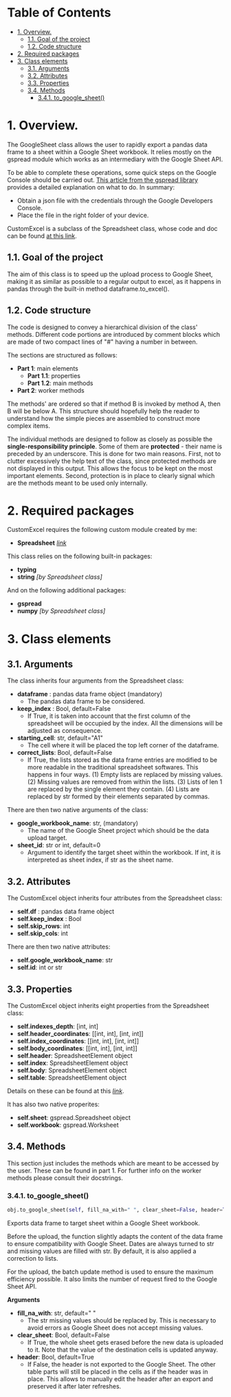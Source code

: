 # Table of Contents <!-- omit in toc -->
- [1. Overview.](#1-overview)
  - [1.1. Goal of the project](#11-goal-of-the-project)
  - [1.2. Code structure](#12-code-structure)
- [2. Required packages](#2-required-packages)
- [3. Class elements](#3-class-elements)
  - [3.1. Arguments](#31-arguments)
  - [3.2. Attributes](#32-attributes)
  - [3.3. Properties](#33-properties)
  - [3.4. Methods](#34-methods)
    - [3.4.1. to_google_sheet()](#341-to_google_sheet)

# 1. Overview.
The GoogleSheet class allows the user to rapidly export a pandas data frame to a sheet within a Google Sheet workbook. It relies mostly on the gspread module which works as an intermediary with the Google Sheet API.

To be able to complete these operations, some quick steps on the Google Console should be carried out. [This article from the gspread library ](https://gspread.readthedocs.io/en/latest/oauth2.html) provides a detailed explanation on what to do. In summary:
- Obtain a json file with the credentials through the Google Developers Console.
- Place the file in the right folder of your device.

CustomExcel is a subclass of the Spreadsheet class, whose code and doc can be found [at this link](https://github.com/FilippoPisello/Spreadsheet).

## 1.1. Goal of the project
The aim of this class is to speed up the upload process to Google Sheet, making it as similar as possible to a regular output to excel, as it happens in pandas through the built-in method dataframe.to_excel().

## 1.2. Code structure
The code is designed to convey a hierarchical division of the class' methods. Different code portions are introduced by comment blocks which are made of two compact lines of "#" having a number in between.

The sections are structured as follows:
- **Part 1**: main elements
  - **Part 1.1**: properties
  - **Part 1.2**: main methods
- **Part 2**: worker methods

The methods' are ordered so that if method B is invoked by method A, then B will be below A. This structure should hopefully help the reader to understand how the simple pieces are assembled to construct more complex items.

The individual methods are designed to follow as closely as possible the **single-responsibility principle**. Some of them are **protected** - their name is preceded by an underscore. This is done for two main reasons. First, not to clutter excessively the help text of the class, since protected methods are not displayed in this output. This allows the focus to be kept on the most important elements. Second, protection is in place to clearly signal which are the methods meant to be used only internally.

# 2. Required packages
CustomExcel requires the following custom module created by me:
- **Spreadsheet** [_link_](https://github.com/FilippoPisello/Spreadsheet)

This class relies on the following built-in packages:
- **typing**
- **string** _[by Spreadsheet class]_

And on the following additional packages:
- **gspread**
- **numpy** _[by Spreadsheet class]_

# 3. Class elements
## 3.1. Arguments
The class inherits four arguments from the Spreadsheet class:
- **dataframe** : pandas data frame object (mandatory)
  - The pandas data frame to be considered.
- **keep_index** : Bool, default=False
  - If True, it is taken into account that the first column of the spreadsheet will be occupied by the index. All the dimensions will be adjusted as consequence.
- **starting_cell**: str, default="A1"
  - The cell where it will be placed the top left corner of the dataframe.
- **correct_lists**: Bool, default=False
  - If True, the lists stored as the data frame entries are modified to be more readable in the traditional spreadsheet softwares. This happens in four ways. (1) Empty lists are replaced by missing values. (2) Missing values are removed from within the lists. (3) Lists of len 1 are replaced by the single element they contain. (4) Lists are replaced by str formed by their elements separated by commas.

There are then two native arguments of the class:
- **google_workbook_name**: str, (mandatory)
  - The name of the Google Sheet project which should be the data upload target.
- **sheet_id**: str or int, default=0
  - Argument to identify the target sheet within the workbook. If int, it is interpreted as sheet index, if str as the sheet name.

## 3.2. Attributes
The CustomExcel object inherits four attributes from the Spreadsheet class:
- **self.df** : pandas data frame object
- **self.keep_index** : Bool
- **self.skip_rows**: int
- **self.skip_cols**: int

There are then two native attributes:
- **self.google_workbook_name**: str
- **self.id**: int or str

## 3.3. Properties
The CustomExcel object inherits eight properties from the Spreadsheet class:
- **self.indexes_depth**: [int, int]
- **self.header_coordinates**: [[int, int], [int, int]]
- **self.index_coordinates**: [[int, int], [int, int]]
- **self.body_coordinates**: [[int, int], [int, int]]
- **self.header**: SpreadsheetElement object
- **self.index**: SpreadsheetElement object
- **self.body**: SpreadsheetElement object
- **self.table**: SpreadsheetElement object

Details on these can be found at this [_link_](https://github.com/FilippoPisello/Spreadsheet).

It has also two native properites:
- **self.sheet**: gspread.Spreadsheet object
- **self.workbook**: gspread.Worksheet

## 3.4. Methods
This section just includes the methods which are meant to be accessed by the user. These can be found in part 1. For further info on the worker methods please consult their docstrings.

### 3.4.1. to_google_sheet()
```python
obj.to_google_sheet(self, fill_na_with=" ", clear_sheet=False, header=True)
```
Exports data frame to target sheet within a Google Sheet workbook.

Before the upload, the function slightly adapts the content of the data frame to ensure  compatibility with Google Sheet. Dates are always turned to str and  missing values are filled with str. By default, it is also applied a correction to lists.

For the upload, the batch update method is used to ensure the maximum efficiency possible. It also limits the number of request fired to the Google Sheet API.

**Arguments**
- **fill_na_with**: str, default=" "
  - The str missing values should be replaced by. This is necessary to avoid errors as Google Sheet does not accept missing values.
- **clear_sheet**: Bool, default=False
  - If True, the whole sheet gets erased before the new data is uploaded to it. Note that the value of the destination cells is updated anyway.
- **header**: Bool, default=True
  - If False, the header is not exported to the Google Sheet. The other table parts will still be placed in the cells as if the header was in place. This allows to manually edit the header after an export and preserved it after later refreshes.